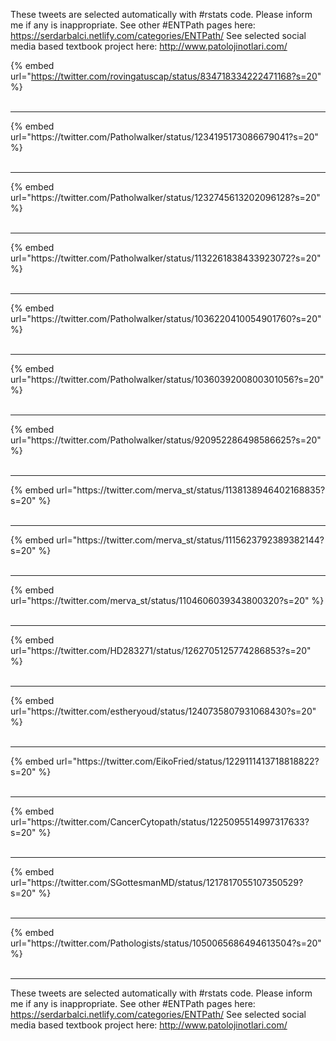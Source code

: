 

These tweets are selected automatically with #rstats code. Please inform me if any is inappropriate.
See other #ENTPath pages here: https://serdarbalci.netlify.com/categories/ENTPath/ 
See selected social media based textbook project here: http://www.patolojinotlari.com/

{% embed url="https://twitter.com/rovingatuscap/status/834718334222471168?s=20" %}<br>
<br>
<hr>
{% embed url="https://twitter.com/Patholwalker/status/1234195173086679041?s=20" %}<br>
<br>
<hr>
{% embed url="https://twitter.com/Patholwalker/status/1232745613202096128?s=20" %}<br>
<br>
<hr>
{% embed url="https://twitter.com/Patholwalker/status/1132261838433923072?s=20" %}<br>
<br>
<hr>
{% embed url="https://twitter.com/Patholwalker/status/1036220410054901760?s=20" %}<br>
<br>
<hr>
{% embed url="https://twitter.com/Patholwalker/status/1036039200800301056?s=20" %}<br>
<br>
<hr>
{% embed url="https://twitter.com/Patholwalker/status/920952286498586625?s=20" %}<br>
<br>
<hr>
{% embed url="https://twitter.com/merva_st/status/1138138946402168835?s=20" %}<br>
<br>
<hr>
{% embed url="https://twitter.com/merva_st/status/1115623792389382144?s=20" %}<br>
<br>
<hr>
{% embed url="https://twitter.com/merva_st/status/1104606039343800320?s=20" %}<br>
<br>
<hr>
{% embed url="https://twitter.com/HD283271/status/1262705125774286853?s=20" %}<br>
<br>
<hr>
{% embed url="https://twitter.com/estheryoud/status/1240735807931068430?s=20" %}<br>
<br>
<hr>
{% embed url="https://twitter.com/EikoFried/status/1229111413718818822?s=20" %}<br>
<br>
<hr>
{% embed url="https://twitter.com/CancerCytopath/status/1225095514997317633?s=20" %}<br>
<br>
<hr>
{% embed url="https://twitter.com/SGottesmanMD/status/1217817055107350529?s=20" %}<br>
<br>
<hr>
{% embed url="https://twitter.com/Pathologists/status/1050065686494613504?s=20" %}<br>
<br>
<hr>


These tweets are selected automatically with #rstats code. Please inform me if any is inappropriate.
See other #ENTPath pages here: https://serdarbalci.netlify.com/categories/ENTPath/ 
See selected social media based textbook project here: http://www.patolojinotlari.com/
